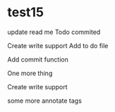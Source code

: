 # test15

update read me
Todo commited

Create write support
Add to do file

Add commit function

One more thing

Create write support

some more annotate tags